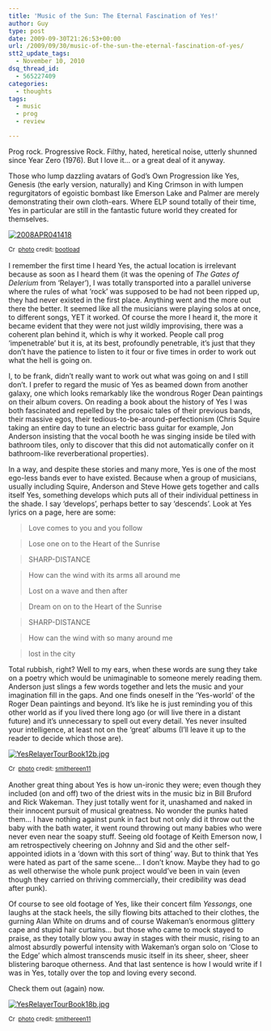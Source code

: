 ```yaml
---
title: 'Music of the Sun: The Eternal Fascination of Yes!'
author: Guy
type: post
date: 2009-09-30T21:26:53+00:00
url: /2009/09/30/music-of-the-sun-the-eternal-fascination-of-yes/
stt2_update_tags:
  - November 10, 2010
dsq_thread_id:
  - 565227409
categories:
  - thoughts
tags:
  - music
  - prog
  - review

---
```

Prog rock. Progressive Rock. Filthy, hated, heretical noise, utterly shunned since Year Zero (1976). But I love it&#8230; or a great deal of it anyway.

Those who lump dazzling avatars of God&#8217;s Own Progression like Yes, Genesis (the early version, naturally) and King Crimson in with lumpen regurgitators of egoistic bombast like Emerson Lake and Palmer are merely demonstrating their own cloth-ears. Where ELP sound totally of their time, Yes in particular are still in the fantastic future world they created for themselves.

<a title="2008APR041418" href="http://www.flickr.com/photos/27164277@N00/2386851096/" target="_blank"><img alt="2008APR041418" src="http://farm4.static.flickr.com/3078/2386851096_b7bbb49a83_m.jpg" border="0" /></a>
  
<small><a title="Attribution-NonCommercial-NoDerivs License" href="http://creativecommons.org/licenses/by-nc-nd/2.0/" target="_blank"><img alt="Creative Commons License" src="https://2018.guyjames.com/wp-content/plugins/photo-dropper/images/cc.png" width="16" height="16" align="absmiddle" border="0" /></a> <a href="http://www.photodropper.com/photos/" target="_blank">photo</a> credit: <a title="bootload" href="http://www.flickr.com/photos/27164277@N00/2386851096/" target="_blank">bootload</a></small>

<!--more-->

I remember the first time I heard Yes, the actual location is irrelevant because as soon as I heard them (it was the opening of _The Gates of Delerium_ from &#8216;Relayer&#8217;), I was totally transported into a parallel universe where the rules of what &#8216;rock&#8217; was supposed to be had not been ripped up, they had never existed in the first place. Anything went and the more out there the better. It seemed like all the musicians were playing solos at once, to different songs, YET it worked. Of course the more I heard it, the more it became evident that they were not just wildly improvising, there was a coherent plan behind it, which is why it worked.  <span class="pullquote">People call prog &#8216;impenetrable&#8217; but it is, at its best, profoundly penetrable, it&#8217;s just that they don&#8217;t have the patience to listen to it four or five times in order to work out what the hell is going on.</span>

I, to be frank, didn&#8217;t really want to work out what was going on and I still don&#8217;t. I prefer to regard the music of Yes as beamed down from another galaxy, one which looks remarkably like the wondrous Roger Dean paintings on their album covers. On reading a book about the history of Yes I was both fascinated and repelled by the prosaic tales of their previous bands, their massive egos, their tedious-to-be-around-perfectionism (Chris Squire taking an entire day to tune an electric bass guitar for example, Jon Anderson insisting that the vocal booth he was singing inside be tiled with bathroom tiles, only to discover that this did not automatically confer on it bathroom-like reverberational properties).

In a way, and despite these stories and many more, Yes is one of the most ego-less bands ever to have existed. Because when a group of musicians, usually including Squire, Anderson and Steve Howe gets together and calls itself Yes, something develops which puts all of their individual pettiness in the shade. I say &#8216;develops&#8217;, perhaps better to say &#8216;descends&#8217;. Look at Yes lyrics on a page, here are some:

> Love comes to you and you follow
  
> Lose one on to the Heart of the Sunrise
  
> SHARP-DISTANCE
  
> How can the wind with its arms all around me
> 
> Lost on a wave and then after
  
> Dream on on to the Heart of the Sunrise
  
> SHARP-DISTANCE
  
> How can the wind with so many around me
  
> lost in the city

Total rubbish, right? Well to my ears, when these words are sung they take on a poetry which would be unimaginable to someone merely reading them. Anderson just slings a few words together and lets the music and your imagination fill in the gaps. And one finds oneself in the &#8216;Yes-world&#8217; of the Roger Dean paintings and beyond. It&#8217;s like he is just reminding you of this other world as if you lived there long ago (or will live there in a distant future) and it&#8217;s unnecessary to spell out every detail.  <span class="pullquote">Yes never insulted your intelligence, at least not on the &#8216;great&#8217; albums</span> (I&#8217;ll leave it up to the reader to decide which those are).

<a title="YesRelayerTourBook12b.jpg" href="http://www.flickr.com/photos/85473133@N00/3882881237/" target="_blank"><img alt="YesRelayerTourBook12b.jpg" src="http://farm3.static.flickr.com/2487/3882881237_34eff53576.jpg" border="0" /></a>
  
<small><a title="Attribution-NonCommercial-NoDerivs License" href="http://creativecommons.org/licenses/by-nc-nd/2.0/" target="_blank"><img alt="Creative Commons License" src="https://2018.guyjames.com/wp-content/plugins/photo-dropper/images/cc.png" width="16" height="16" align="absmiddle" border="0" /></a> <a href="http://www.photodropper.com/photos/" target="_blank">photo</a> credit: <a title="smithereen11" href="http://www.flickr.com/photos/85473133@N00/3882881237/" target="_blank">smithereen11</a></small>

Another great thing about Yes is how un-ironic they were; even though they included (on and off) two of the driest wits in the music biz in Bill Bruford and Rick Wakeman. They just totally went for it, unashamed and naked in their innocent pursuit of musical greatness. No wonder the punks hated them&#8230; I have nothing against punk in fact but not only did it throw out the baby with the bath water, it went round throwing out many babies who were never even near the soapy stuff. Seeing old footage of Keith Emerson now, I am retrospectively cheering on Johnny and Sid and the other self-appointed idiots in a &#8216;down with this sort of thing&#8217; way. But to think that Yes were hated as part of the same scene&#8230; I don&#8217;t know. Maybe they had to go as well otherwise the whole punk project would&#8217;ve been in vain (even though they carried on thriving commercially, their credibility was dead after punk).

Of course to see old footage of Yes, like their concert film _Yessongs_, one laughs at the stack heels, the silly flowing bits attached to their clothes, the gurning Alan White on drums and of course Wakeman&#8217;s enormous glittery cape and stupid hair curtains&#8230; but those who came to mock stayed to praise, as they totally blow you away in stages with their music, rising to an almost absurdly powerful intensity with Wakeman&#8217;s organ solo on &#8216;Close to the Edge&#8217; which almost transcends music itself in its sheer, sheer, sheer blistering baroque otherness. And that last sentence is how I would write if I was in Yes, totally over the top and loving every second.

Check them out (again) now.

<a title="YesRelayerTourBook18b.jpg" href="http://www.flickr.com/photos/85473133@N00/3883680394/" target="_blank"><img alt="YesRelayerTourBook18b.jpg" src="http://farm3.static.flickr.com/2587/3883680394_c03227d55c_m.jpg" border="0" /></a>
  
<small><a title="Attribution-NonCommercial-NoDerivs License" href="http://creativecommons.org/licenses/by-nc-nd/2.0/" target="_blank"><img alt="Creative Commons License" src="https://2018.guyjames.com/wp-content/plugins/photo-dropper/images/cc.png" width="16" height="16" align="absmiddle" border="0" /></a> <a href="http://www.photodropper.com/photos/" target="_blank">photo</a> credit: <a title="smithereen11" href="http://www.flickr.com/photos/85473133@N00/3883680394/" target="_blank">smithereen11</a></small>